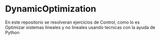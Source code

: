 # DynamicOptimization
En este repositorio se resolveran ejercicios de Control, como lo es Optimizar sistemas lineales y no lineales usando tecnicas con la ayuda de Python

